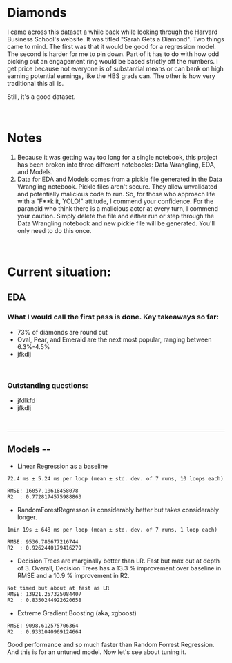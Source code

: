 # Diamonds

I came across this dataset a while back while looking through the Harvard Business School's website. It was titled "Sarah Gets a Diamond". Two things came to mind. The first was that it would be good for a regression model. The second is harder for me to pin down. Part of it has to do with how odd picking out an engagement ring would be based strictly off the numbers. I get price because not everyone is of substantial means or can bank on high earning potential earnings, like the HBS grads can. The other is how very traditional this all is.

Still, it's a good dataset.

<br>

# Notes
 1. Because it was getting way too long for a single notebook,  this project has been broken into three different notebooks: Data Wrangling, EDA, and Models.
 2. Data for EDA and Models comes from a pickle file generated in the Data Wrangling notebook. Pickle files aren't secure. They allow unvalidated and potentially malicious code to run.   So, for those who approach life with a "F**k it, YOLO!" attitude, I commend your confidence. For the paranoid who think there is a malicious actor at every turn, I commend your caution. Simply delete the file and either run or step through the Data Wrangling notebook and new pickle file will be generated. You'll only need to do this once.


<br>

# Current situation:

## EDA
### What I would call the first pass is done. Key takeaways so far:
 * 73% of diamonds are round cut
 * Oval, Pear, and Emerald are the next most popular, ranging between 6.3%-4.5%
 * jfkdlj

<br>

### Outstanding questions:

 * jfdlkfd
 * jfkdlj


<br>

---

##  Models --
   * Linear Regression as a baseline
  ```
  72.4 ms ± 5.24 ms per loop (mean ± std. dev. of 7 runs, 10 loops each)

  RMSE: 16057.10618458078
  R2  : 0.7728174575988863
  ```

  * RandomForestRegresson is considerably better but takes considerably longer.
  ```
  1min 19s ± 648 ms per loop (mean ± std. dev. of 7 runs, 1 loop each)

  RMSE: 9536.786677216744
  R2  : 0.9262440179416279
  ```
  * Decision Trees are marginally better than LR. Fast but max out at depth of 3. Overall, Decision Trees has a 13.3 % improvement over baseline in RMSE and a 10.9 % improvement in R2.

  ```
  Not timed but about at fast as LR 
  RMSE: 13921.257325084407
  R2  : 0.8350244922620658
  ```
  * Extreme Gradient Boosting (aka, xgboost)
  ```
  RMSE: 9098.612575706364
  R2  : 0.9331040969124664
  ```
  Good performance and so much faster than Random Forrest Regression. And this is for an untuned model. Now let's see about tuning it.